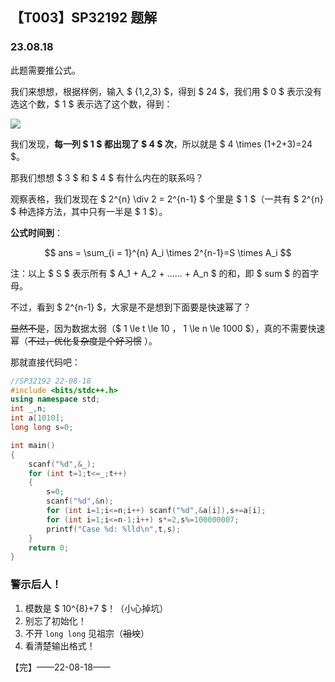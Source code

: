 <head>
    <script src="https://cdn.mathjax.org/mathjax/latest/MathJax.js?config=TeX-AMS-MML_HTMLorMML" type="text/javascript"></script>
    <script type="text/x-mathjax-config">
        MathJax.Hub.Config({
            tex2jax: {
            skipTags: ['script', 'noscript', 'style', 'textarea', 'pre'],
            inlineMath: [['$','$']]
            }
        });
    </script>
</head>

## 【T003】SP32192 题解
### 23.08.18

此题需要推公式。

我们来想想，根据样例，输入 $ {1,2,3} $，得到 $ 24 $，我们用 $ 0 $ 表示没有选这个数，$ 1 $ 表示选了这个数，得到：

![](https://cdn.luogu.com.cn/upload/image_hosting/1rxr7uo1.png?x-oss-process=image/resize,m_lfit,h_400,w_100)

我们发现，**每一列 $ 1 $ 都出现了 $ 4 $ 次**，所以就是 $ 4 \times (1+2+3)=24 $。

那我们想想 $ 3 $ 和 $ 4 $ 有什么内在的联系吗？

观察表格，我们发现在 $ 2^{n} \div 2 = 2^{n-1} $ 个里是 $ 1 $（一共有 $ 2^{n} $ 种选择方法，其中只有一半是 $ 1 $）。

**公式时间到**：

$$ ans = \sum_{i = 1}^{n} A_i \times 2^{n-1}=S \times A_i $$ 

注：以上 $ S $ 表示所有 $ A_1 + A_2 + ...... + A_n $ 的和，即 $ sum $ 的首字母。

不过，看到 $ 2^{n-1} $，大家是不是想到下面要是快速幂了？

~~显然不是~~，因为数据太弱（$ 1 \le t \le 10 $，$ 1 \le n \le 1000 $），真的不需要快速幂（~~不过，优化复杂度是个好习惯~~ ）。

那就直接代码吧：

```cpp
//SP32192 22-08-18
#include <bits/stdc++.h>
using namespace std;
int _,n;
int a[1010];
long long s=0;

int main() 
{
	scanf("%d",&_);
	for (int t=1;t<=_;t++)
	{
		s=0;
		scanf("%d",&n);
		for (int i=1;i<=n;i++) scanf("%d",&a[i]),s+=a[i];
		for (int i=1;i<=n-1;i++) s*=2,s%=100000007;
		printf("Case %d: %lld\n",t,s);
	}
	return 0;
}
```

### 警示后人！

1. 模数是 $ 10^{8}+7 $！（小心掉坑）
2. 别忘了初始化！
3. 不开 ```long long``` 见祖宗（~~祖坟~~）
4. 看清楚输出格式！

【完】——22-08-18——
